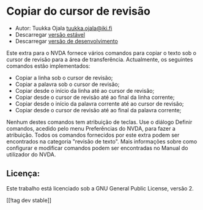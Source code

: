 # Copiar do cursor de revisão #

* Autor: Tuukka Ojala <tuukka.ojala@iki.fi>
* Descarregar [versão estável][1]
* Descarregar [versão de desenvolvimento][2]

Este extra para o NVDA fornece vários comandos para copiar o texto sob o
cursor de revisão para a área de transferência. Actualmente, os seguintes
comandos estão implementados:

* Copiar a linha sob o cursor de revisão;
* Copiar a palavra sob o cursor de revisão;
* Copiar desde o início da linha até ao cursor de revisão;
* Copiar desde o cursor de revisão até ao final da linha corrente;
* Copiar desde o início da palavra corrente até ao cursor de revisão;
* Copiar desde o cursor de revisão até ao final da palavra corrente;

Nenhum destes comandos tem atribuição de teclas. Use o diálogo Definir
comandos, acedido pelo menu Preferências do NVDA, para fazer a
atribuição. Todos os comandos fornecidos por este extra podem ser
encontrados na categoria "revisão de texto". Mais informações sobre como
configurar e modificar comandos podem ser encontradas no Manual do
utilizador do NVDA.

## Licença:

Este trabalho está licenciado sob a GNU General Public License, versão 2.

[[!tag dev stable]]

[1]: https://addons.nvda-project.org/files/get.php?file=rccp

[2]: https://addons.nvda-project.org/files/get.php?file=rccp-dev

